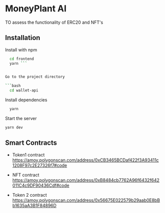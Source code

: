 
#  MoneyPlant AI 

TO assess the functionality of ERC20 and NFT's





## Installation

Install with npm

```bash
  cd frontend
  yarn ```
    

Go to the project directory

```bash
  cd wallet-api
```

Install dependencies

```bash
  yarn 
```

Start the server

```bash
yarn dev
```



## Smart Contracts

*  Token1 contract https://amoy.polygonscan.com/address/0xCB3465BCDaf422f3A93411c1208F97c2E27326f7#code

*  NFT contract https://amoy.polygonscan.com/address/0xB8484cb7762A96f6432f642011C4c9DF90436Cdf#code

*  Token 2  contract  https://amoy.polygonscan.com/address/0x56675E022579b29aab0E8bBb1635aA3B1F84896D



